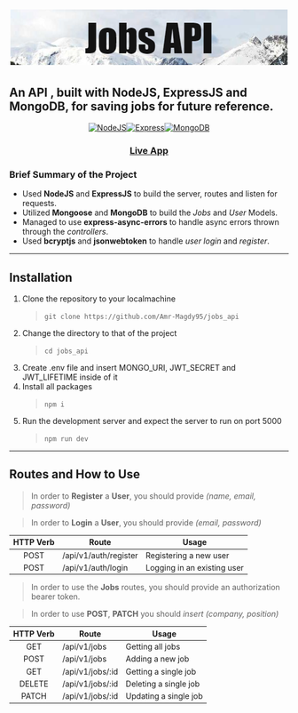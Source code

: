 <h1 align="center">
  
  <img  src="Jobs_API.png" />
  
</h1>
<h2>An API , built with <strong>NodeJS</strong>, <strong>ExpressJS</strong> and <strong>MongoDB</strong>, for saving jobs for future reference.</h2>
<p align="center">
<a href="https://nodejs.org/en/" target="_blank" rel="noreferrer"><img src="https://raw.githubusercontent.com/danielcranney/readme-generator/main/public/icons/skills/nodejs-colored.svg" width="36" height="36" alt="NodeJS" /></a><a href="https://expressjs.com/" target="_blank" rel="noreferrer"><img src="https://raw.githubusercontent.com/danielcranney/readme-generator/main/public/icons/skills/express-colored.svg" width="36" height="36" alt="Express" /></a><a href="https://www.mongodb.com/" target="_blank" rel="noreferrer"><img src="https://raw.githubusercontent.com/danielcranney/readme-generator/main/public/icons/skills/mongodb-colored.svg" width="36" height="36" alt="MongoDB" /></a>
</p>
<h3 align="center"><a href="https://jobs-app.adaptable.app/" taget="blank">Live App</a></h3>

<h3>Brief Summary of the Project</h3>

- Used **NodeJS** and **ExpressJS** to build the server, routes and listen for requests.
- Utilized **Mongoose** and **MongoDB** to build the _Jobs_ and _User_ Models.
- Managed to use **express-async-errors** to handle async errors thrown through the _controllers_.
- Used **bcryptjs** and **jsonwebtoken** to handle _user login_ and _register_.

---

## Installation

1. Clone the repository to your localmachine
   > `git clone https://github.com/Amr-Magdy95/jobs_api`
2. Change the directory to that of the project
   > `cd jobs_api`
3. Create .env file and insert MONGO_URI, JWT_SECRET and JWT_LIFETIME inside of it
4. Install all packages
   > `npm i`
5. Run the development server and expect the server to run on port 5000
   > `npm run dev`

---

## Routes and How to Use

> In order to **Register** a **User**, you should provide _(name, email, password)_

> In order to **Login** a **User**, you should provide _(email, password)_

| HTTP Verb | Route                 | Usage                       |
| :-------: | --------------------- | --------------------------- |
|   POST    | /api/v1/auth/register | Registering a new user      |
|   POST    | /api/v1/auth/login    | Logging in an existing user |

> In order to use the **Jobs** routes, you should provide an authorization bearer token.

> In order to use **POST**, **PATCH** you should _insert_ _(company, position)_

| HTTP Verb | Route            | Usage                 |
| :-------: | ---------------- | --------------------- |
|    GET    | /api/v1/jobs     | Getting all jobs      |
|   POST    | /api/v1/jobs     | Adding a new job      |
|    GET    | /api/v1/jobs/:id | Getting a single job  |
|  DELETE   | /api/v1/jobs/:id | Deleting a single job |
|   PATCH   | /api/v1/jobs/:id | Updating a single job |
